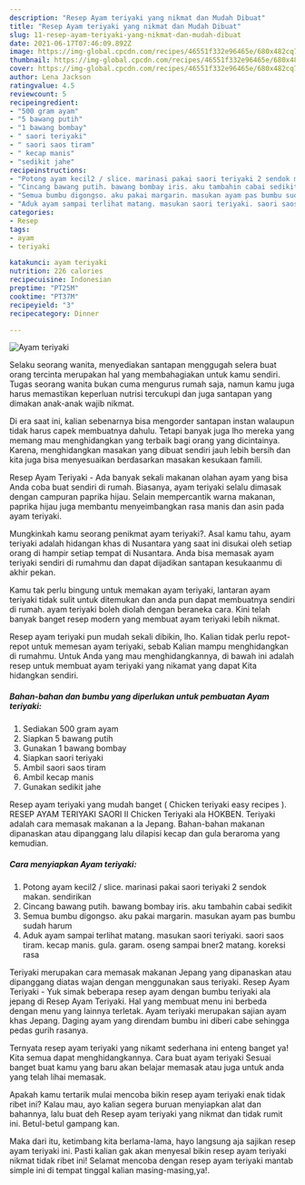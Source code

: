 ```yaml
---
description: "Resep Ayam teriyaki yang nikmat dan Mudah Dibuat"
title: "Resep Ayam teriyaki yang nikmat dan Mudah Dibuat"
slug: 11-resep-ayam-teriyaki-yang-nikmat-dan-mudah-dibuat
date: 2021-06-17T07:46:09.892Z
image: https://img-global.cpcdn.com/recipes/46551f332e96465e/680x482cq70/ayam-teriyaki-foto-resep-utama.jpg
thumbnail: https://img-global.cpcdn.com/recipes/46551f332e96465e/680x482cq70/ayam-teriyaki-foto-resep-utama.jpg
cover: https://img-global.cpcdn.com/recipes/46551f332e96465e/680x482cq70/ayam-teriyaki-foto-resep-utama.jpg
author: Lena Jackson
ratingvalue: 4.5
reviewcount: 5
recipeingredient:
- "500 gram ayam"
- "5 bawang putih"
- "1 bawang bombay"
- " saori teriyaki"
- " saori saos tiram"
- " kecap manis"
- "sedikit jahe"
recipeinstructions:
- "Potong ayam kecil2 / slice. marinasi pakai saori teriyaki 2 sendok makan. sendirikan"
- "Cincang bawang putih. bawang bombay iris. aku tambahin cabai sedikit"
- "Semua bumbu digongso. aku pakai margarin. masukan ayam pas bumbu sudah harum"
- "Aduk ayam sampai terlihat matang. masukan saori teriyaki. saori saos tiram. kecap manis. gula. garam. oseng sampai bner2 matang. koreksi rasa"
categories:
- Resep
tags:
- ayam
- teriyaki

katakunci: ayam teriyaki 
nutrition: 226 calories
recipecuisine: Indonesian
preptime: "PT25M"
cooktime: "PT37M"
recipeyield: "3"
recipecategory: Dinner

---
```



![Ayam teriyaki](https://img-global.cpcdn.com/recipes/46551f332e96465e/680x482cq70/ayam-teriyaki-foto-resep-utama.jpg)

Selaku seorang wanita, menyediakan santapan menggugah selera buat orang tercinta merupakan hal yang membahagiakan untuk kamu sendiri. Tugas seorang  wanita bukan cuma mengurus rumah saja, namun kamu juga harus memastikan keperluan nutrisi tercukupi dan juga santapan yang dimakan anak-anak wajib nikmat.

Di era  saat ini, kalian sebenarnya bisa mengorder santapan instan walaupun tidak harus capek membuatnya dahulu. Tetapi banyak juga lho mereka yang memang mau menghidangkan yang terbaik bagi orang yang dicintainya. Karena, menghidangkan masakan yang dibuat sendiri jauh lebih bersih dan kita juga bisa menyesuaikan berdasarkan masakan kesukaan famili. 

Resep Ayam Teriyaki - Ada banyak sekali makanan olahan ayam yang bisa Anda coba buat sendiri di rumah. Biasanya, ayam teriyaki selalu dimasak dengan campuran paprika hijau. Selain mempercantik warna makanan, paprika hijau juga membantu menyeimbangkan rasa manis dan asin pada ayam teriyaki.

Mungkinkah kamu seorang penikmat ayam teriyaki?. Asal kamu tahu, ayam teriyaki adalah hidangan khas di Nusantara yang saat ini disukai oleh setiap orang di hampir setiap tempat di Nusantara. Anda bisa memasak ayam teriyaki sendiri di rumahmu dan dapat dijadikan santapan kesukaanmu di akhir pekan.

Kamu tak perlu bingung untuk memakan ayam teriyaki, lantaran ayam teriyaki tidak sulit untuk ditemukan dan anda pun dapat membuatnya sendiri di rumah. ayam teriyaki boleh diolah dengan beraneka cara. Kini telah banyak banget resep modern yang membuat ayam teriyaki lebih nikmat.

Resep ayam teriyaki pun mudah sekali dibikin, lho. Kalian tidak perlu repot-repot untuk memesan ayam teriyaki, sebab Kalian mampu menghidangkan di rumahmu. Untuk Anda yang mau menghidangkannya, di bawah ini adalah resep untuk membuat ayam teriyaki yang nikamat yang dapat Kita hidangkan sendiri.

<!--inarticleads1-->

##### Bahan-bahan dan bumbu yang diperlukan untuk pembuatan Ayam teriyaki:

1. Sediakan 500 gram ayam
1. Siapkan 5 bawang putih
1. Gunakan 1 bawang bombay
1. Siapkan  saori teriyaki
1. Ambil  saori saos tiram
1. Ambil  kecap manis
1. Gunakan sedikit jahe


Resep ayam teriyaki yang mudah banget ( Chicken teriyaki easy recipes ). RESEP AYAM TERIYAKI SAORI II Chicken Teriyaki ala HOKBEN. Teriyaki adalah cara memasak makanan a la Jepang. Bahan-bahan makanan dipanaskan atau dipanggang lalu dilapisi kecap dan gula beraroma yang kemudian. 

<!--inarticleads2-->

##### Cara menyiapkan Ayam teriyaki:

1. Potong ayam kecil2 / slice. marinasi pakai saori teriyaki 2 sendok makan. sendirikan
1. Cincang bawang putih. bawang bombay iris. aku tambahin cabai sedikit
1. Semua bumbu digongso. aku pakai margarin. masukan ayam pas bumbu sudah harum
1. Aduk ayam sampai terlihat matang. masukan saori teriyaki. saori saos tiram. kecap manis. gula. garam. oseng sampai bner2 matang. koreksi rasa


Teriyaki merupakan cara memasak makanan Jepang yang dipanaskan atau dipanggang diatas wajan dengan menggunakan saus teriyaki. Resep Ayam Teriyaki - Yuk simak beberapa resep ayam dengan bumbu teriyaki ala jepang di Resep Ayam Teriyaki. Hal yang membuat menu ini berbeda dengan menu yang lainnya terletak. Ayam teriyaki merupakan sajian ayam khas Jepang. Daging ayam yang direndam bumbu ini diberi cabe sehingga pedas gurih rasanya. 

Ternyata resep ayam teriyaki yang nikamt sederhana ini enteng banget ya! Kita semua dapat menghidangkannya. Cara buat ayam teriyaki Sesuai banget buat kamu yang baru akan belajar memasak atau juga untuk anda yang telah lihai memasak.

Apakah kamu tertarik mulai mencoba bikin resep ayam teriyaki enak tidak ribet ini? Kalau mau, ayo kalian segera buruan menyiapkan alat dan bahannya, lalu buat deh Resep ayam teriyaki yang nikmat dan tidak rumit ini. Betul-betul gampang kan. 

Maka dari itu, ketimbang kita berlama-lama, hayo langsung aja sajikan resep ayam teriyaki ini. Pasti kalian gak akan menyesal bikin resep ayam teriyaki nikmat tidak ribet ini! Selamat mencoba dengan resep ayam teriyaki mantab simple ini di tempat tinggal kalian masing-masing,ya!.

